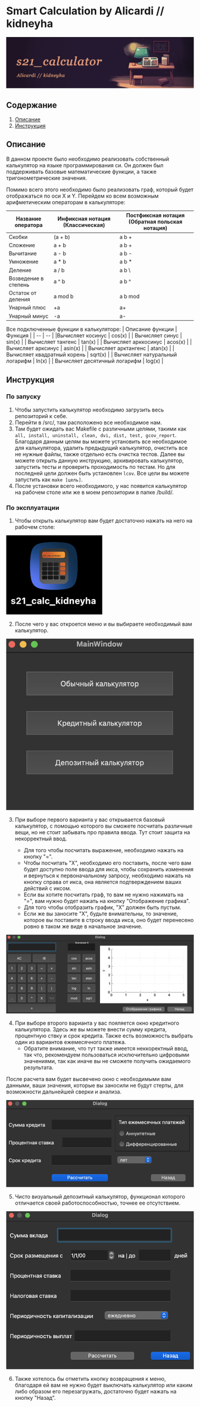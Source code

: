 # Smart Calculation by Alicardi // kidneyha

![s21calc](/img/21calc.jpg)

## Содержание

1. [Описание](#Описание)
2. [Инструкция](#Инструкция)

## Описание 

В данном проекте было необходимо реализовать собственный калькулятор на языке программирования си. Он должен был поддерживать базовые математические функции, а также тригонометрические значения.

Помимо всего этого необходимо было реализовать граф, который будет отображаться по оси X и Y. Перейдем ко всем возможным арифметическим операторам в калькуляторе:

| Название оператора | Инфиксная нотация  (Классическая) | Постфиксная нотация  (Обратная польская нотация) |
| --- | --- | --- |
| Скобки | (a + b) | a b + |
| Сложение | a + b | a b + |
| Вычитание | a - b | a b - |
| Умножение | a * b | a b * |
| Деление | a / b | a b \ |
| Возведение в степень | a ^ b | a b ^ |
| Остаток от деления | a mod b | a b mod |
| Унарный плюс | +a | a+ |
| Унарный минус | -a | a- |

Все подключенные функции в калькуляторе: 
| Описание функции | Функция |
| -- | -- |
|Вычисляет косинус | cos(x) |
| Вычисляет синус | sin(x) |
| Вычисляет тангенс | tan(x) |
| Вычисляет арккосинус | acos(x) |
| Вычисляет арксинус | asin(x) |
| Вычисляет арктангенс | atan(x) |
| Вычисляет квадратный корень | sqrt(x) |
| Вычисляет натуральный логарифм | ln(x) |
| Вычисляет десятичный логарифм | log(x) |

## Инструкция 
### По запуску 

1. Чтобы запустить калькулятор необходимо загрузить весь репозиторий к себе. 
2. Перейти в /src/, там расположено все необходимое нам. 
3. Там будет ожидать вас Makefile с различными целями, такими как ``` all, install, uninstall, clean, dvi, dist, test, gcov_report```. 
Благодаря данным целям вы можете установить все необходимое для калькулятора, удалить предыдущий калькулятор, очистить все не нужные файлы, также отдельно есть очистка тестов. Далее вы можете открыть данную инструкцию, архивировать калькулятор, запустить тесты и проверить проходимость по тестам. Но для последней цели должен быть установлен ```lcov```. Все цели вы можете запустить как ```make [цель]```.
4. После установки всего необходимого, у нас появится калькулятор на рабочем столе или же в моем репозитории в папке /build/.

### По эксплуатации 

1. Чтобы открыть калькулятор вам будет достаточно нажать на него на рабочем столе:

![logo](/img/logo.png)

2. После чего у вас откроется меню и вы выбираете необходимый вам калькулятор. 

![menu](/img/menu.png)

3. При выборе первого варианта у вас открывается базовый калькулятор, с помощью которого вы сможете посчитать различные вещи, но не стоит забывать про правила ввода. Тут стоит защита на некорректный ввод. 

    - Для того чтобы посчитать выражение, необходимо нажать на кнопку "=".
    - Чтобы посчитать "X", необходимо его поставить, после чего вам будет доступно поле ввода для икса, чтобы сохранить изменения и вернуться к первоначальному запросу, необходимо нажать на кнопку справа от икса, она является подтверждением ваших действий с иксом. 
    - Если вы хотите посчитать граф, то вам не нужно нажимать на "=", вам нужно будет нажать на кнопку "Отображение графика". 
    - Для того чтобы отобразить график, "X" должен быть пустым.
    - Если же вы заносите "X", будьте внимательны, то значение, которое вы поставите в строку ввода икса, оно будет перенесено ровно в таком же виде в начальное значение.

![Default](/img/Default.png)

4. При выборе второго варианта у вас пояляется окно кредитного калькулятора. Здесь же вы можете внести сумму кредита, процентную ствку и срок кредита. Также есть возможность выбрать один из вариантов ежемесячного платежа. 
    - Обратите внимание, что тут также имеется неккоректный ввод, так что, рекомендуем пользоваться исключительно цифровыми значениями, так как иначе вы не сможете получить ожидаемого результата.

После расчета вам будет высвечено окно с необходимыми вам данными, ваши значения, которые вы заносили не будут стерты, для возможности дальнейшей сверки и анализа.

![Credit](/img/Credit.png)

5. Чисто визуальный депозитный калькулятор, функционал которого отличается своей работоспособностью, точнее ее отсутствием. 

![Deposit](/img/Deposit.png)

6. Также хотелось бы отметить кнопку возвращения к меню, благодаря ей вам не нужно будет выключать калькулятор или каким либо образом его перезагружать, достаточно будет нажать на кнопку "Назад".
